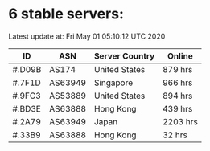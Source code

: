 # 6 stable servers:

Latest update at: Fri May 01 05:10:12 UTC 2020

| ID | ASN | Server Country | Online |
| -- | --- | -------------- | ------ |
| #.D09B | AS174 | United States | 879 hrs |
| #.7F1D | AS63949 | Singapore | 966 hrs |
| #.9FC3 | AS53889 | United States | 894 hrs |
| #.BD3E | AS63888 | Hong Kong | 439 hrs |
| #.2A79 | AS63949 | Japan | 2203 hrs |
| #.33B9 | AS63888 | Hong Kong | 32 hrs |


